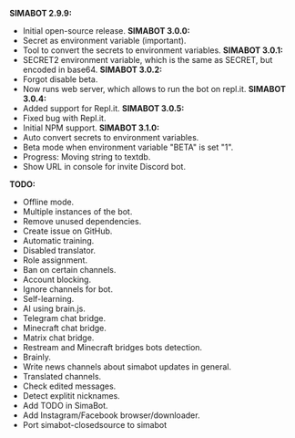 **SIMABOT 2.9.9:**
- Initial open-source release.
**SIMABOT 3.0.0:**
- Secret as environment variable (important).
- Tool to convert the secrets to environment variables.
**SIMABOT 3.0.1:**
- SECRET2 environment variable, which is the same as SECRET, but encoded in base64.
**SIMABOT 3.0.2:**
- Forgot disable beta.
- Now runs web server, which allows to run the bot on repl.it.
**SIMABOT 3.0.4:**
- Added support for Repl.it.
**SIMABOT 3.0.5:**
- Fixed bug with Repl.it.
- Initial NPM support.
**SIMABOT 3.1.0:**
- Auto convert secrets to environment variables.
- Beta mode when environment variable "BETA" is set "1".
- Progress: Moving string to textdb.
- Show URL in console for invite Discord bot.

**TODO:**
- Offline mode.
- Multiple instances of the bot.
- Remove unused dependencies.
- Create issue on GitHub.
- Automatic training.
- Disabled translator.
- Role assignment.
- Ban on certain channels.
- Account blocking.
- Ignore channels for bot.
- Self-learning.
- AI using brain.js.
- Telegram chat bridge.
- Minecraft chat bridge.
- Matrix chat bridge.
- Restream and Minecraft bridges bots detection.
- Brainly.
- Write news channels about simabot updates in general.
- Translated channels.
- Check edited messages.
- Detect explitit nicknames.
- Add TODO in SimaBot.
- Add Instagram/Facebook browser/downloader.
- Port simabot-closedsource to simabot
